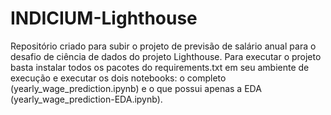 # INDICIUM-Lighthouse
Repositório criado para subir o projeto de previsão de salário anual para o desafio de ciência de dados do projeto Lighthouse.
Para executar o projeto basta instalar todos os pacotes do requirements.txt em seu ambiente de execução e executar os dois notebooks: o completo (yearly_wage_prediction.ipynb) e o que possui apenas a EDA (yearly_wage_prediction-EDA.ipynb).
